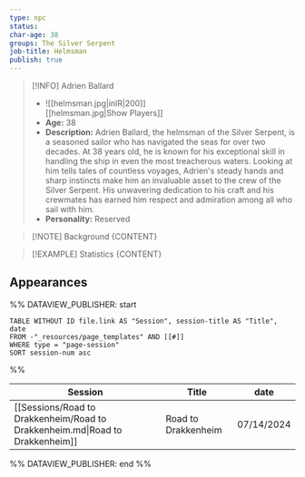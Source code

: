 ```yaml
---
type: npc
status: 
char-age: 38
groups: The Silver Serpent
job-title: Helmsman
publish: true
---
```


>[!INFO] Adrien Ballard
>- ![[helmsman.jpg|inlR|200]]
<br/> [[helmsman.jpg|Show Players]]
>- **Age:** 38
> - **Description:** Adrien Ballard, the helmsman of the Silver Serpent, is a seasoned sailor who has navigated the seas for over two decades. At 38 years old, he is known for his exceptional skill in handling the ship in even the most treacherous waters. Looking at him tells tales of countless voyages, Adrien's steady hands and sharp instincts make him an invaluable asset to the crew of the Silver Serpent. His unwavering dedication to his craft and his crewmates has earned him respect and admiration among all who sail with him.
> - **Personality:** Reserved
 
 >[!NOTE] Background
 > {CONTENT}

 >[!EXAMPLE] Statistics
 > {CONTENT}

## Appearances

%% DATAVIEW_PUBLISHER: start
```dataview
TABLE WITHOUT ID file.link AS "Session", session-title AS "Title", date
FROM -"_resources/page_templates" AND [[#]]
WHERE type = "page-session"
SORT session-num asc
```
%%

| Session                                                                      | Title               | date       |
| ---------------------------------------------------------------------------- | ------------------- | ---------- |
| [[Sessions/Road to Drakkenheim/Road to Drakkenheim.md\|Road to Drakkenheim]] | Road to Drakkenheim | 07/14/2024 |

%% DATAVIEW_PUBLISHER: end %%